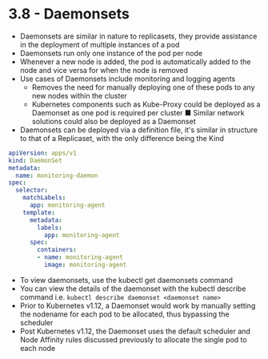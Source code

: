 # 3.8 - Daemonsets

- Daemonsets are similar in nature to replicasets, they provide assistance in the
deployment of multiple instances of a pod
- Daemonsets run only one instance of the pod per node
- Whenever a new node is added, the pod is automatically added to the node and vice
versa for when the node is removed
- Use cases of Daemonsets include monitoring and logging agents
  - Removes the need for manually deploying one of these pods to any new
nodes within the cluster
  - Kubernetes components such as Kube-Proxy could be deployed as a
Daemonset as one pod is required per cluster
■ Similar network solutions could also be deployed as a Daemonset
- Daemonsets can be deployed via a definition file, it's similar in structure to that of a
Replicaset, with the only difference being the Kind

```yaml
apiVersion: apps/v1
kind: DaemonSet
metadata:
  name: monitoring-daemon
spec:
  selector:
    matchLabels:
      app: monitoring-agent
    template:
      metadata:
        labels:
          app: monitoring-agent
      spec:
        containers:
        - name: monitoring-agent
          image: monitoring-agent
```

- To view daemonsets, use the kubectl get daemonsets command
- You can view the details of the daemonset with the kubectl describe command i.e. `kubectl describe daemonset <daemonset name>`
- Prior to Kubernetes v1.12, a Daemonset would work by manually setting the
nodename for each pod to be allocated, thus bypassing the scheduler
- Post Kubernetes v1.12, the Daemonset uses the default scheduler and Node Affinity
rules discussed previously to allocate the single pod to each node
